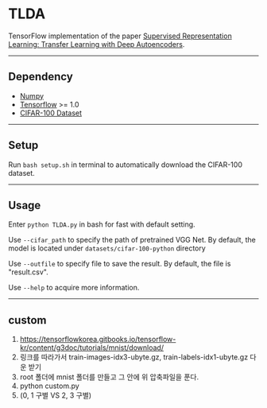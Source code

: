 # TLDA
TensorFlow implementation of the paper [Supervised Representation Learning: Transfer Learning with Deep Autoencoders][TLDA].

---
## Dependency

* [Numpy][np]
* [Tensorflow][tf] >= 1.0
* [CIFAR-100 Dataset][cifar]

---
## Setup
Run `bash setup.sh` in terminal to automatically download the CIFAR-100 dataset.

---

## Usage
Enter `python TLDA.py` in bash for fast with default setting.

Use `--cifar_path` to specify the path of pretrained VGG Net. By default, the model is located under `datasets/cifar-100-python` directory

Use `--outfile` to specify file to save the result. By default, the file is "result.csv".

Use `--help` to acquire more information.

---

[TLDA]:http://www.intsci.ac.cn/users/zhuangfuzhen/paper/IJCAI15-578.pdf
[np]:https://github.com/numpy/numpy/blob/master/INSTALL.rst.txt
[tf]:http://tensorflow.org
[cifar]:https://www.cs.toronto.edu/~kriz/cifar.html


## custom
1. https://tensorflowkorea.gitbooks.io/tensorflow-kr/content/g3doc/tutorials/mnist/download/
2. 링크를 따라가서 train-images-idx3-ubyte.gz, train-labels-idx1-ubyte.gz 다운 받기
3. root 폴더에 mnist 폴더를 만들고 그 안에 위 압축파일을 푼다.
4. python custom.py
5. (0, 1 구별 VS 2, 3 구별)

